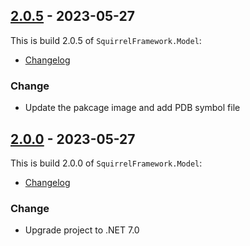 ## [2.0.5](https://github.com/imnista/SquirrelFramework.Model/tree/2.0.5) - 2023-05-27

This is build 2.0.5 of `SquirrelFramework.Model`:

* [Changelog](https://github.com/imnista/SquirrelFramework.Model/blob/2.0.5/CHANGELOG.md)

### Change

* Update the pakcage image and add PDB symbol file


## [2.0.0](https://github.com/imnista/SquirrelFramework.Model/tree/2.0.0) - 2023-05-27

This is build 2.0.0 of `SquirrelFramework.Model`:

* [Changelog](https://github.com/imnista/SquirrelFramework.Model/blob/2.0.0/CHANGELOG.md)

### Change

* Upgrade project to .NET 7.0